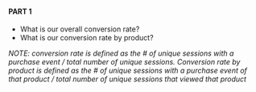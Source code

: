 #### PART 1
- What is our overall conversion rate?
- What is our conversion rate by product?

*NOTE: conversion rate is defined as the # of unique sessions with a purchase event / total number of unique sessions. Conversion rate by product is defined as the # of unique sessions with a purchase event of that product / total number of unique sessions that viewed that product*

